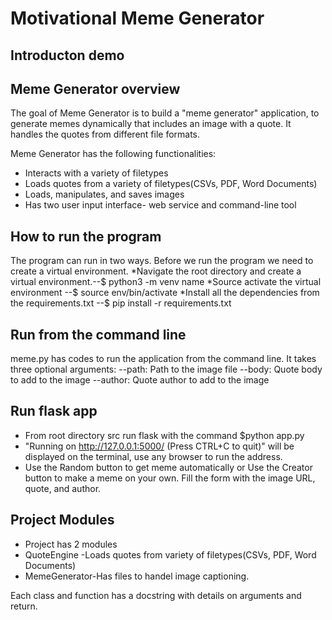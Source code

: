 # Motivational Meme Generator 
## Introducton demo

## Meme Generator overview
The goal of Meme Generator is to build a "meme generator" application, to generate memes dynamically that includes an image with a quote. It handles the quotes from different file formats.

Meme Generator has the following functionalities:
 * Interacts with a variety of filetypes
 * Loads quotes from a variety of filetypes(CSVs, PDF, Word Documents)
 * Loads, manipulates, and saves images
 * Has two user input interface- web service and command-line tool
 ## How to run the program 
 The program can run in two ways. Before we run the program we need to create a virtual environment.
  *Navigate the root directory and create a virtual environment.--$ python3 -m venv name
  *Source activate the virtual environment --$ source env/bin/activate
  *Install all the dependencies from the requirements.txt --$ pip install -r requirements.txt
  
  ## Run from the command line 
  meme.py has codes to run the application from the command line. It takes three optional arguments:
   --path: Path to the image file
   --body: Quote body to add to the image
   --author: Quote author to add to the image

 ## Run flask app
  * From root directory src run flask with the command $python app.py
  * "Running on http://127.0.0.1:5000/ (Press CTRL+C to quit)" will be displayed on the terminal, use any browser to run the address.
  * Use the Random button to get meme automatically or Use the Creator button to make a meme on your own. Fill the form with the image URL, quote, and author.

## Project Modules 
  * Project has 2 modules 
  * QuoteEngine -Loads quotes from variety of filetypes(CSVs, PDF, Word Documents)
  * MemeGenerator-Has files to handel image captioning.

  Each class and function has a docstring with details on arguments and return.  